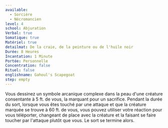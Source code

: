 ```yaml
---
available:
  - Sorcière
  - Nécromancien
level: 4
school: Abjuration
Verbal: true
Somatique: true
Matériel: true
detailmat: De la craie, de la peinture ou de l'huile noir
Durée: 8 Heures
Incantation: 1 Minute
Portée: Personnelle
Concentration: false
Rituel: false
englishname: Gahoul's Scapegoat
step: empty
---
```

Vous dessinez un symbole arcanique complexe dans la peau d'une créature consentante à 5 ft. de vous, la marquant pour un sacrifice. Pendant la durée du sort, lorsque vous êtes touché par une attaque et que la créature marquée se trouve à 60 ft. de vous, vous pouvez utiliser votre réaction pour vous téléporter, changeant de place avec la créature et la faisant se faire toucher par l'attaque plutôt que vous. Le sort se termine alors.
